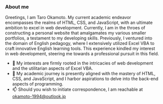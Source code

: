 ### **About me**
Greetings, I am Taro Okamoto. My current academic endeavor encompasses the realms of HTML, CSS, and JavaScript, with an ultimate ambition to excel in web development. Currently, I am in the throes of constructing a personal website that amalgamates my various smaller portfolios, a testament to my developing skills. Previously, I ventured into the domain of English pedagogy, where I extensively utilized Excel VBA to craft innovative English learning tools. This experience kindled my interest in web development, steering me towards a professional pursuit in this field.  

- 👀 My interests are firmly rooted in the intricacies of web development and the utilitarian aspects of Excel VBA.
- 🌱 My academic journey is presently aligned with the mastery of HTML, CSS, and JavaScript, and I harbor aspirations to delve into the back-end aspects of programming.
- 📫 Should you wish to initiate correspondence, I am reachable at okamoto-1994@outlook.jp
